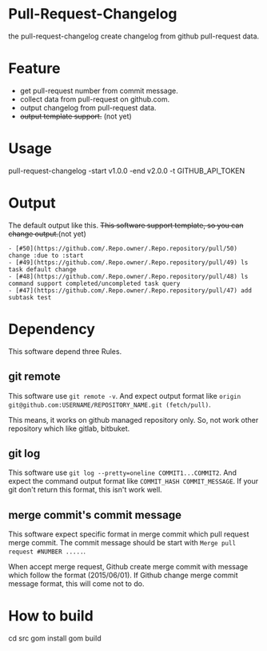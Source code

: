 # Pull-Request-Changelog
the pull-request-changelog create changelog from github pull-request data.

# Feature
* get pull-request number from commit message. 
* collect data from pull-request on github.com.
* output changelog from pull-request data.
* ~~output template support.~~ (not yet)

# Usage
pull-request-changelog -start v1.0.0 -end v2.0.0 -t GITHUB_API_TOKEN


# Output
The default output like this.
~~This software support template, so you can change output.~~(not yet)

```
- [#50](https://github.com/.Repo.owner/.Repo.repository/pull/50) change :due to :start
- [#49](https://github.com/.Repo.owner/.Repo.repository/pull/49) ls task default change
- [#48](https://github.com/.Repo.owner/.Repo.repository/pull/48) ls command support completed/uncompleted task query
- [#47](https://github.com/.Repo.owner/.Repo.repository/pull/47) add subtask test
```


# Dependency 
This software depend three Rules.

## git remote
This software use `git remote -v`.
And expect output format like `origin  git@github.com:USERNAME/REPOSITORY_NAME.git (fetch/pull)`.

This means, it works on github managed repository only.
So, not work other repository which like gitlab, bitbuket.

## git log
This software use `git log --pretty=oneline COMMIT1...COMMIT2`. 
And expect the command output format like `COMMIT_HASH COMMIT_MESSAGE`.
If your git don't return this format, this isn't work well.

## merge commit's commit message
This software expect specific format in merge commit which pull request merge commit.
The commit message should be start with `Merge pull request #NUMBER .....`.

When accept merge request, Github create merge commit with message which follow the format (2015/06/01).
If Github change merge commit message format, this will come not to do.


# How to build
cd src
gom install
gom build